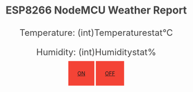 <html>
<head>
  <meta name=\"viewport\" content=\"width=device-width, initial-scale=1.0, user-scalable=no\">
  <title>ESP8266 Weather Report</title>
  <style>
    html {
       font-family: Helvetica; display: inline-block; margin: 0px auto;
        text-align: center;
      }
    body{
      margin-top: 50px;
    }
    h1 {
      color: #444444;margin: 50px auto 30px;
    }
    p{
      font-size: 24px;color: #444444;margin-bottom: 10px;
      }
    #button1 {
    background-color: #f44336;
    color: white;
    padding: 25px;
    text-align: center;
    text-decoration: none;
    display: inline-block;
    }
    #button2 {
    background-color: #f44336;
    color: white;
    padding: 25px;
    text-align: center;
    text-decoration: none;
    display: inline-block;
    }
  </style>
  </head>
  <body>
    <div id=\"webpage\">
      <h1>ESP8266 NodeMCU Weather Report</h1>
      <p>
        Temperature: (int)Temperaturestat°C
      </p>
      <p>
        Humidity: (int)Humiditystat%
      </p>
    <div id="button1">
        <a href="/on">ON</a>
    </div>
    <div id="button2">
        <a href="/off">OFF</a>
    </div>
    </div>
  </body>
</html>
